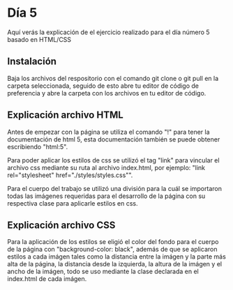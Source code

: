 # Día 5

Aquí verás la explicación de el ejercicio realizado para el día número 5 basado en HTML/CSS

## Instalación

Baja los archivos del respositorio con el comando git clone o git pull en la carpeta seleccionada, seguido de esto abre tu editor de código de preferencia y abre la carpeta con los archivos en tu editor de código.

## Explicación archivo HTML

Antes de empezar con la página se utiliza el comando "!" para tener la documentación de html 5, esta documentación también se puede obtener escribiendo "html:5".

Para poder aplicar los estilos de css se utilizó el tag "link" para vincular el archivo css mediante su ruta al archivo index.html, por ejemplo: "link rel="stylesheet" href="./styles/styles.css"".

Para el cuerpo del trabajo se utilizó una división para la cuál se importaron todas las imágenes requeridas para el desarrollo de la página con su respectiva clase para aplicarle estilos en css.

## Explicación archivo CSS

Para la aplicación de los estilos se eligió el color del fondo para el cuerpo de la página con "background-color: black", además de que se aplicaron estilos a cada imágen tales como la distancia entre la imágen y la parte más alta de la página, la distancia desde la izquierda, la altura de la imágen y el ancho de la imágen, todo se uso mediante la clase declarada en el index.html de cada imágen.
